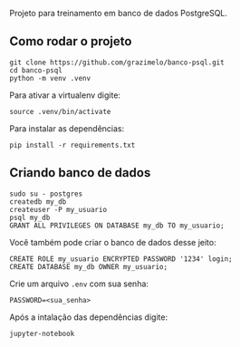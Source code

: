 Projeto para treinamento em banco de dados PostgreSQL.

## Como rodar o projeto

```
git clone https://github.com/grazimelo/banco-psql.git
cd banco-psql
python -m venv .venv
```

Para ativar a virtualenv  digite:

```
source .venv/bin/activate
```

Para instalar as dependências:

```
pip install -r requirements.txt
```

## Criando banco de dados

```
sudo su - postgres
createdb my_db
createuser -P my_usuario
psql my_db
GRANT ALL PRIVILEGES ON DATABASE my_db TO my_usuario;
```

Você também pode criar o banco de dados desse jeito:

```
CREATE ROLE my_usuario ENCRYPTED PASSWORD '1234' login;
CREATE DATABASE my_db OWNER my_usuario;
```


Crie um arquivo `.env` com sua senha:

```
PASSWORD=<sua_senha>
```


Após a intalação das dependências digite:

```
jupyter-notebook
```